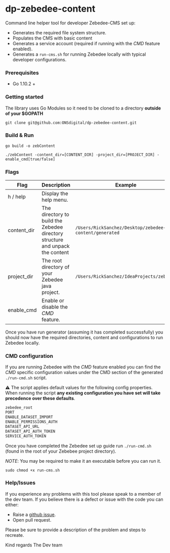 # dp-zebedee-content

Command line helper tool for developer Zebedee-CMS set up:
 - Generates the required file system structure.
 - Populates the CMS with basic content
 - Generates a service account (required if running with the _CMD_ feature enabled).
 - Generates a `run-cms.sh` for running Zebedee locally with typical developer configurations.

### Prerequisites
- Go 1.10.2 +

### Getting started
The library uses Go Modules so it need to be cloned to a directory **outside of your $GOPATH**
```
git clone git@github.com:ONSdigital/dp-zebedee-content.git
```

### Build & Run
```
go build -o zebContent

./zebContent -content_dir=[CONTENT_DIR] -project_dir=[PROJECT_DIR] -enable_cmd[true/false]
```

### Flags
| Flag         | Description                                                                   | Example                                                |
| ------------ |------------------------------------------------------------------------------ | ------------------------------------------------------ |
| h / help     | Display the help menu.                                                        |                                                        |
| content_dir  | The directory to build the Zebedee directory structure and unpack the content | `/Users/RickSanchez/Desktop/zebedee-content/generated` |
| project_dir  | The root directory of your Zebedee java project.                              | `/Users/RickSanchez/IdeaProjects/zebedee`              |
| enable_cmd   | Enable or disable the _CMD_ feature.                                          |                                                        |


Once you have run generator (assuming it has completed successfully) you should now have the required directories, content and configurations to run Zebedee locally.

### CMD configuration
If you are running Zebedee with the _CMD_ feature enabled you can find the _CMD_ specific configuration values under the CMD section of the generated `./run-cmd.sh` script.

:warning: The script applies default values for the following config properties. When running the script **any existing configuration you have set will take precedence over these defaults**.

```bash
zebedee_root
PORT
ENABLE_DATASET_IMPORT
ENABLE_PERMISSIONS_AUTH
DATASET_API_URL
DATASET_API_AUTH_TOKEN
SERVICE_AUTH_TOKEN
```

Once you have completed the Zebedee set up guide run `./run-cmd.sh` (found in the root of your Zebebee project directory).
 
_NOTE_: You may be required to make it an executable before you can run it.
```
sudo chmod +x run-cms.sh
```

### Help/Issues
If you experience any problems with this tool please speak to a member of the dev team. If you believe there is a defect or issue with the code you can either:
- Raise a [github issue][2].
- Open pull request.

Please be sure to provide a description of the problem and steps to recreate. 

Kind regards
The Dev team  

[1]: https://github.com/kardianos/govendor
[2]: https://github.com/ONSdigital/dp-zebedee-content/issues
